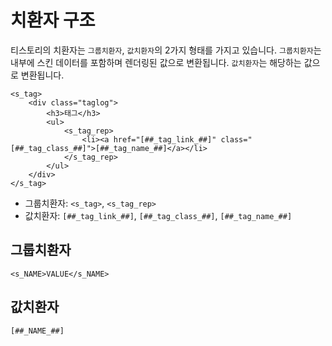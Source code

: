 # 치환자 구조

티스토리의 치환자는 `그룹치환자`, `값치환자`의 2가지 형태를 가지고 있습니다. `그룹치환자`는 내부에 스킨 데이터를 포함하며 렌더링된 값으로 변환됩니다. `값치환자`는 해당하는 값으로 변환됩니다.

```
<s_tag>
	<div class="taglog">
		<h3>태그</h3>
		<ul>
			<s_tag_rep>
				<li><a href="[##_tag_link_##]" class="[##_tag_class_##]">[##_tag_name_##]</a></li>
			</s_tag_rep>
		</ul>
	</div>
</s_tag>
```
- 그룹치환자: `<s_tag>`, `<s_tag_rep>`
- 값치환자: `[##_tag_link_##]`, `[##_tag_class_##]`, `[##_tag_name_##]`


## 그룹치환자

```
<s_NAME>VALUE</s_NAME>
```

## 값치환자

```
[##_NAME_##]
```
